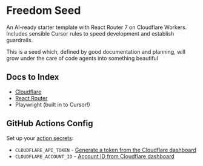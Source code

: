 # Freedom Seed

An AI-ready starter template with React Router 7 on Cloudflare Workers. Includes
sensible Cursor rules to speed development and establish guardrails.

This is a seed which, defined by good documentation and planning, will grow
under the care of code agents into something beautiful

## Docs to Index

- [Cloudflare](https://developers.cloudflare.com/llms.txt)
- [React Router](https://reactrouter.com/home)
- Playwright (built in to Cursor!)

## GitHub Actions Config

Set up your [action secrets](../../settings/secrets/actions):

- `CLOUDFLARE_API_TOKEN` -
  [Generate a token from the Cloudflare dashboard](https://dash.cloudflare.com/profile/api-tokens)
- `CLOUDFLARE_ACCOUNT_ID` -
  [Account ID from Cloudflare dashboard](https://dash.cloudflare.com/)

